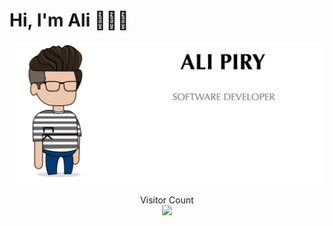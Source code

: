 # Hi, I'm Ali 👋🧑‍💻
<img src="https://raw.githubusercontent.com/alipiry/alipiry/master/ap.png" alt="Ali Piry, Software Developer">

<p align="center">
  Visitor Count<br>
  <img src="https://profile-counter.glitch.me/alipiry/count.svg" />
</p>
